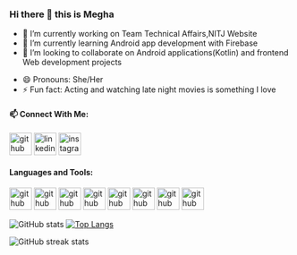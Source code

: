 ### Hi there 👋 this is Megha

- 🔭 I’m currently working on Team Technical Affairs,NITJ Website
- 🌱 I’m currently learning Android app development with Firebase
- 👯 I’m looking to collaborate on Android applications(Kotlin) and frontend Web development projects
<!-- 💬 Let's talk about -->
- 😄 Pronouns: She/Her
- ⚡ Fun fact: Acting and watching late night movies is something I love

#### 📫 Connect With Me:
[<img src='https://cdn.jsdelivr.net/npm/simple-icons@3.0.1/icons/github.svg' alt='github' height='40'>](https://github.com/meghagupta19)    [<img src='https://img.icons8.com/fluent/48/000000/linkedin.png' alt='linkedin' height='40'>](https://www.linkedin.com/in/megha-gupta-7013431a8/)    [<img src='https://img.icons8.com/fluent/48/000000/instagram-new.png' alt='instagram' height='40'>](https://www.instagram.com/megs.gupta/)  

#### Languages and Tools:
<img src='https://img.icons8.com/color/48/000000/android-os.png' alt='github' height='40'>  <img src='https://cdn0.iconfinder.com/data/icons/HTML5/256/HTML_Logo.png
' alt='github' height='40'>  <img src='https://cdn4.iconfinder.com/data/icons/flat-brand-logo-2/512/css3-128.png' alt='github' height='40'>  <img src='https://img.icons8.com/color/48/000000/javascript.png' alt='github' height='40'>  <img src='https://cdn4.iconfinder.com/data/icons/logos-3/600/React.js_logo-128.png' alt='github' height='40'>  <img src='https://icons8.com/icon/40670/c-programming' alt='github' height='40'>  <img src='https://img.icons8.com/color/48/000000/c-plus-plus-logo.png' alt='github' height='40'>   <img src='https://img.icons8.com/color/48/000000/kotlin.png' alt='github' height='40'>

![GitHub stats](https://github-readme-stats.vercel.app/api?username=meghagupta19&theme=calm&show_icons=true&count_private=true)    [![Top Langs](https://github-readme-stats.vercel.app/api/top-langs/?username=meghagupta19&langs_count=10&layout=compact)](https://github.com/meghagupta19/github-readme-stats)

![GitHub streak stats](https://github-readme-streak-stats.herokuapp.com/?user=meghagupta19)  
